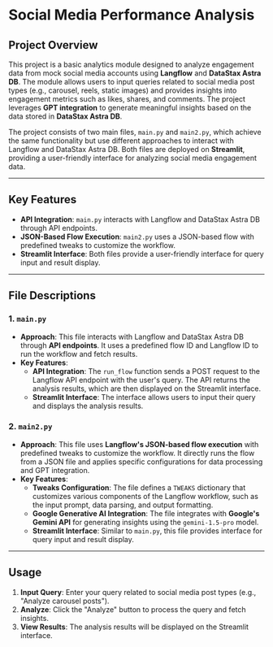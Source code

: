 # Social Media Performance Analysis

## Project Overview
This project is a basic analytics module designed to analyze engagement data from mock social media accounts using **Langflow** and **DataStax Astra DB**. The module allows users to input queries related to social media post types (e.g., carousel, reels, static images) and provides insights into engagement metrics such as likes, shares, and comments. The project leverages **GPT integration** to generate meaningful insights based on the data stored in **DataStax Astra DB**.

The project consists of two main files, `main.py` and `main2.py`, which achieve the same functionality but use different approaches to interact with Langflow and DataStax Astra DB. Both files are deployed on **Streamlit**, providing a user-friendly interface for analyzing social media engagement data.

---

## Key Features
- **API Integration**: `main.py` interacts with Langflow and DataStax Astra DB through API endpoints.
- **JSON-Based Flow Execution**: `main2.py` uses a JSON-based flow with predefined tweaks to customize the workflow.
- **Streamlit Interface**: Both files provide a user-friendly interface for query input and result display.

---

## File Descriptions

### 1. **`main.py`**
- **Approach**: This file interacts with Langflow and DataStax Astra DB through **API endpoints**. It uses a predefined flow ID and Langflow ID to run the workflow and fetch results.
- **Key Features**:
  - **API Integration**: The `run_flow` function sends a POST request to the Langflow API endpoint with the user's query. The API returns the analysis results, which are then displayed on the Streamlit interface.
  - **Streamlit Interface**: The interface allows users to input their query and displays the analysis results.


### 2. **`main2.py`**
- **Approach**: This file uses **Langflow's JSON-based flow execution** with predefined tweaks to customize the workflow. It directly runs the flow from a JSON file and applies specific configurations for data processing and GPT integration.
- **Key Features**:
  - **Tweaks Configuration**: The file defines a `TWEAKS` dictionary that customizes various components of the Langflow workflow, such as the input prompt, data parsing, and output formatting.
  - **Google Generative AI Integration**: The file integrates with **Google's Gemini API** for generating insights using the `gemini-1.5-pro` model.
  - **Streamlit Interface**: Similar to `main.py`, this file provides interface for query input and result display.

---

## Usage
1. **Input Query**: Enter your query related to social media post types (e.g., "Analyze carousel posts").
2. **Analyze**: Click the "Analyze" button to process the query and fetch insights.
3. **View Results**: The analysis results will be displayed on the Streamlit interface.